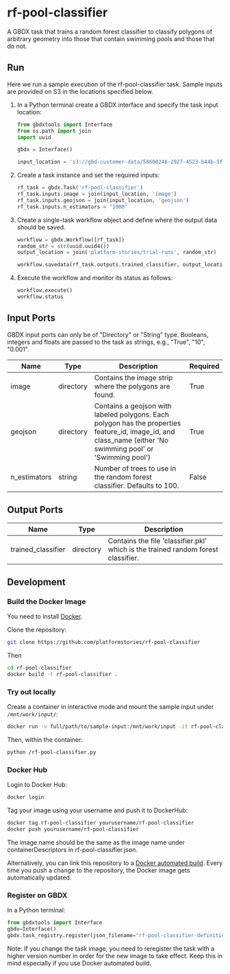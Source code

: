 # rf-pool-classifier

A GBDX task that trains a random forest classifier to classify polygons of arbitrary geometry into those that contain swimming pools and those that do not.


## Run

Here we run a sample execution of the rf-pool-classifier task. Sample inputs are provided on S3 in the locations specified below.

1. In a Python terminal create a GBDX interface and specify the task input location:

    ```python
    from gbdxtools import Interface
    from os.path import join
    import uuid

    gbdx = Interface()

    input_location = 's3://gbd-customer-data/58600248-2927-4523-b44b-5fec3d278c09/platform-stories/rf-pool-classifier/'
    ```

2. Create a task instance and set the required inputs:

    ```python
    rf_task = gbdx.Task('rf-pool-classifier')
    rf_task.inputs.image = join(input_location, 'image')
    rf_task.inputs.geojson = join(input_location, 'geojson')
    rf_task.inputs.n_estimators = "1000"
    ```

3. Create a single-task workflow object and define where the output data should be saved.

    ```python
    workflow = gbdx.Workflow([rf_task])
    random_str = str(uuid.uuid4())
    output_location = join('platform-stories/trial-runs', random_str)

    workflow.savedata(rf_task.outputs.trained_classifier, output_location)
    ```

4. Execute the workflow and monitor its status as follows:

    ```python
    workflow.execute()
    workflow.status
    ```

## Input Ports

GBDX input ports can only be of "Directory" or "String" type. Booleans, integers and floats are passed to the task as strings, e.g., "True", "10", "0.001".

| Name  | Type | Description | Required |
|---|---|---|---|
| image | directory | Contains the image strip where the polygons are found. | True |
| geojson | directory | Contains a geojson with labeled polygons. Each polygon has the properties feature_id, image_id, and class_name (either 'No swimming pool' or 'Swimming pool') | True |
| n_estimators | string | Number of trees to use in the random forest classifier. Defaults to 100. | False |

## Output Ports

| Name  | Type | Description |
|---|---|---|
| trained_classifier | directory | Contains the file 'classifier.pkl' which is the trained random forest classifier. |


## Development

### Build the Docker Image

You need to install [Docker](https://docs.docker.com/engine/installation).

Clone the repository:

```bash
git clone https://github.com/platformstories/rf-pool-classifier
```

Then

```bash
cd rf-pool-classifier
docker build -t rf-pool-classifier .
```

### Try out locally

Create a container in interactive mode and mount the sample input under `/mnt/work/input/`:

```bash
docker run -v full/path/to/sample-input:/mnt/work/input -it rf-pool-classifier
```

Then, within the container:

```bash
python /rf-pool-classifier.py
```

### Docker Hub

Login to Docker Hub:

```bash
docker login
```

Tag your image using your username and push it to DockerHub:

```bash
docker tag rf-pool-classifier yourusername/rf-pool-classifier
docker push yourusername/rf-pool-classifier
```

The image name should be the same as the image name under containerDescriptors in rf-pool-classifier.json.

Alternatively, you can link this repository to a [Docker automated build](https://docs.docker.com/docker-hub/builds/). Every time you push a change to the repository, the Docker image gets automatically updated.
### Register on GBDX

In a Python terminal:
```python
from gbdxtools import Interface
gbdx=Interface()
gbdx.task_registry.register(json_filename="rf-pool-classifier-definition.json")
```

Note: If you change the task image, you need to reregister the task with a higher version number in order for the new image to take effect. Keep this in mind especially if you use Docker automated build.
